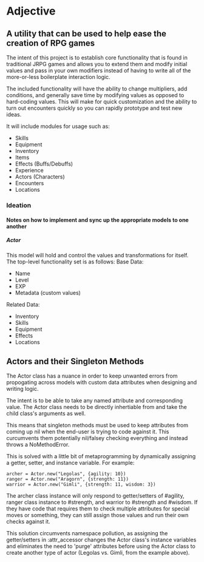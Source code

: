 # Adjective
## A utility that can be used to help ease the creation of RPG games

The intent of this project is to establish core functionality that is found in traditional JRPG games and allows you to extend them and modify initial values and pass in your own modifiers instead of having to write all of the more-or-less boilerplate interaction logic. 

The included functionality will have the ability to change multipliers, add conditions, and generally save time by modifying values as opposed to hard-coding values. This will make for quick customization and the ability to turn out encounters quickly so you can rapidly prototype and test new ideas.

It will include modules for usage such as:
 - Skills
 - Equipment
 - Inventory
 - Items
 - Effects (Buffs/Debuffs)
 - Experience
 - Actors (Characters)
 - Encounters
 - Locations
 
### Ideation
#### Notes on how to implement and sync up the appropriate models to one another

##### Actor
This model will hold and control the values and transformations for itself. The top-level functionality set is as follows:
Base Data:
   - Name
   - Level
   - EXP
   - Metadata (custom values)

Related Data:
   - Inventory
   - Skills
   - Equipment
   - Effects
   - Locations

## Actors and their Singleton Methods

The Actor class has a nuance in order to keep unwanted errors from propogating across models with custom data attributes when designing and writing logic. 

The intent is to be able to take any named attribute and corresponding value. The Actor class needs to be directly inhertiable from and take the child class's arguments as well. 

This means that singleton methods must be used to keep attributes from coming up nil when the end-user is trying to code against it. This curcumvents them potentially nil/falsey checking everything and instead throws a NoMethodError.

This is solved with a little bit of metaprogramming by dynamically assigning a getter, setter, and instance variable. For example:

``` 
archer = Actor.new("Legolas", {agility: 10}) 
ranger = Actor.new("Aragorn", {strength: 11})
warrior = Actor.new("Gimli", {strength: 11, wisdom: 3})
```

The archer class instance will only respond to getter/setters of #agility, ranger class instance to #strength, and warrior to #strength and #wisdom. If they have code that requires them to check multiple attributes for special moves or something, they can still assign those values and run their own checks against it.

This solution circumvents namespace pollution, as assigning the getter/setters in :attr_accessor changes the Actor class's instance variables and eliminates the need to 'purge' attributes before using the Actor class to create another type of actor (Legolas vs. Gimli, from the example above).

